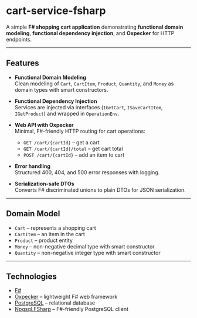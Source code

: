 # cart-service-fsharp

A simple **F# shopping cart application** demonstrating **functional domain modeling**, **functional dependency injection**, and **Oxpecker** for HTTP endpoints.  

---

## Features

- **Functional Domain Modeling**  
  Clean modeling of `Cart`, `CartItem`, `Product`, `Quantity`, and `Money` as domain types with smart constructors.  

- **Functional Dependency Injection**  
  Services are injected via interfaces (`IGetCart`, `ISaveCartItem`, `IGetProduct`) and wrapped in `OperationEnv`.  

- **Web API with Oxpecker**  
  Minimal, F#-friendly HTTP routing for cart operations:  
  - `GET /cart/{cartId}` – get a cart  
  - `GET /cart/{cartId}/total` – get cart total  
  - `POST /cart/{cartId}` – add an item to cart  

- **Error handling**  
  Structured 400, 404, and 500 error responses with logging.  

- **Serialization-safe DTOs**  
  Converts F# discriminated unions to plain DTOs for JSON serialization.  

---

## Domain Model

- `Cart` – represents a shopping cart  
- `CartItem` – an item in the cart  
- `Product` – product entity  
- `Money` – non-negative decimal type with smart constructor  
- `Quantity` – non-negative integer type with smart constructor  

---

## Technologies

- [F#](https://fsharp.org/)  
- [Oxpecker](https://github.com/Zaid-Ajaj/Oxpecker) – lightweight F# web framework  
- [PostgreSQL](https://www.postgresql.org/) – relational database  
- [Npgsql.FSharp](https://fsprojects.github.io/Npgsql.FSharp/) – F#-friendly PostgreSQL client


